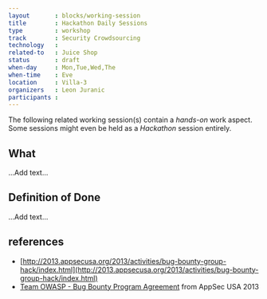 ```yaml
---
layout       : blocks/working-session
title        : Hackathon Daily Sessions
type         : workshop
track        : Security Crowdsourcing
technology   :
related-to   : Juice Shop
status       : draft
when-day     : Mon,Tue,Wed,The
when-time    : Eve
location     : Villa-3
organizers   : Leon Juranic
participants :
---
```


The following related working session(s) contain a _hands-on_ work aspect. Some sessions might even be held as a _Hackathon_ session entirely.

## What

...Add text...

## Definition of Done

...Add text...

## references

 - [http://2013.appsecusa.org/2013/activities/bug-bounty-group-hack/index.html](http://2013.appsecusa.org/2013/activities/bug-bounty-group-hack/index.html)
 - [Team OWASP - Bug Bounty Program Agreement](https://docs.google.com/document/d/1rRZ--hH417l1RiIzsXY8PAOjnjEo4fBRZSL-t4U-uJA) from AppSec USA 2013
